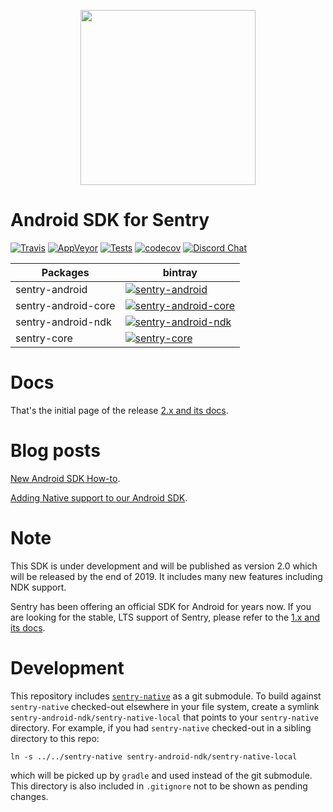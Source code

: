 <p align="center">
  <a href="https://sentry.io" target="_blank" align="center">
    <img src="https://sentry-brand.storage.googleapis.com/sentry-logo-black.png" width="280">
  </a>
  <br />
</p>

Android SDK for Sentry
===========
[![Travis](https://travis-ci.com/getsentry/sentry-android.svg?branch=master)](https://travis-ci.com/getsentry/sentry-android)
[![AppVeyor](https://ci.appveyor.com/api/projects/status/kr49snupeb1dsgwa/branch/master?svg=true)](https://ci.appveyor.com/project/sentry/sentry-android/branch/master)
[![Tests](https://img.shields.io/appveyor/tests/sentry/sentry-android/master?compact_message)](https://ci.appveyor.com/project/sentry/sentry-android/branch/master/tests)
[![codecov](https://codecov.io/gh/getsentry/sentry-android/branch/master/graph/badge.svg)](https://codecov.io/gh/getsentry/sentry-android)
[![Discord Chat](https://img.shields.io/discord/621778831602221064.svg)](https://discord.gg/Ww9hbqr)  

|      Packages          | bintray |
| ---------------------- | ------- |
| sentry-android | [![sentry-android](https://img.shields.io/bintray/v/getsentry/sentry-android/sentry-android)](https://bintray.com/getsentry/sentry-android/sentry-android?tab=overview) |
| sentry-android-core | [![sentry-android-core](https://img.shields.io/bintray/v/getsentry/sentry-android/sentry-android-core)](https://bintray.com/getsentry/sentry-android/sentry-android-core?tab=overview) |
| sentry-android-ndk | [![sentry-android-ndk](https://img.shields.io/bintray/v/getsentry/sentry-android/sentry-android-ndk)](https://bintray.com/getsentry/sentry-android/sentry-android-ndk?tab=overview) |
| sentry-core | [![sentry-core](https://img.shields.io/bintray/v/getsentry/sentry-android/sentry-core)](https://bintray.com/getsentry/sentry-android/sentry-core?tab=overview) |

# Docs

That's the initial page of the release [2.x and its docs](https://docs.sentry.io/platforms/android).

# Blog posts

[New Android SDK How-to](https://blog.sentry.io/2019/12/10/new-android-sdk-how-to).

[Adding Native support to our Android SDK](https://blog.sentry.io/2019/11/25/adding-native-support-to-our-android-sdk).

# Note

This SDK is under development and will be published as version 2.0 which will be released by the end of 2019. It includes many new features including NDK support.

Sentry has been offering an official SDK for Android for years now. If you are looking for the stable, LTS support of Sentry, please refer to the [1.x and its docs](https://docs.sentry.io/clients/java/integrations/#android).

# Development

This repository includes [`sentry-native`](https://github.com/getsentry/sentry-native/) as a git submodule.
To build against `sentry-native` checked-out elsewhere in your file system, create a symlink `sentry-android-ndk/sentry-native-local` that points to your `sentry-native` directory.
For example, if you had `sentry-native` checked-out in a sibling directory to this repo:

`ln -s ../../sentry-native sentry-android-ndk/sentry-native-local`

which will be picked up by `gradle` and used instead of the git submodule.
This directory is also included in `.gitignore` not to be shown as pending changes.
